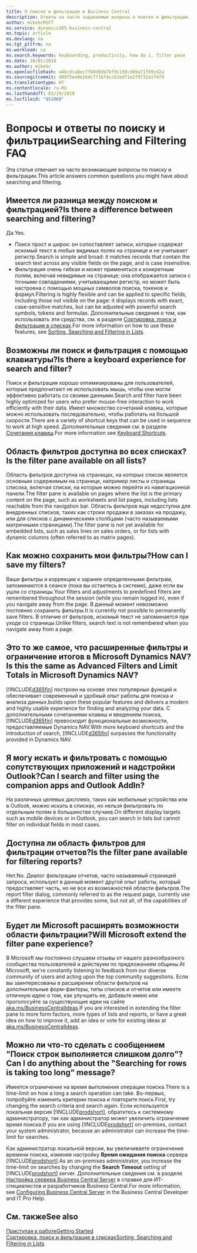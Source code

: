 ```yaml
---
title: О поиске и фильтрации в Business Central
description: Ответы на часто задаваемые вопросы о поиске и фильтрации.
author: mikebcMSFT
ms.service: dynamics365-business-central
ms.topic: article
ms.devlang: na
ms.tgt_pltfrm: na
ms.workload: na
ms.search.keywords: keyboarding, productivity, how do i, filter pane
ms.date: 10/01/2018
ms.author: mikebc
ms.openlocfilehash: a4bcdca8ecff80d8d47bf9c198cd69a71f09cd2a
ms.sourcegitcommit: d09f5ee0e164c7716f4ccb2ed71e2f9732a1f4f9
ms.translationtype: HT
ms.contentlocale: ru-RU
ms.lasthandoff: 03/19/2019
ms.locfileid: "852060"
---
```

# <a name="searching-and-filtering-faq"></a><span data-ttu-id="70a35-103">Вопросы и ответы по поиску и фильтрации</span><span class="sxs-lookup"><span data-stu-id="70a35-103">Searching and Filtering FAQ</span></span>
<span data-ttu-id="70a35-104">Эта статья отвечает на часто возникающие вопросы по поиску и фильтрации.</span><span class="sxs-lookup"><span data-stu-id="70a35-104">This article answers common questions you might have about searching and filtering.</span></span>

## <a name="is-there-a-difference-between-searching-and-filtering"></a><span data-ttu-id="70a35-105">Имеется ли разница между поиском и фильтрацией?</span><span class="sxs-lookup"><span data-stu-id="70a35-105">Is there a difference between searching and filtering?</span></span>
<span data-ttu-id="70a35-106">Да.</span><span class="sxs-lookup"><span data-stu-id="70a35-106">Yes.</span></span>
- <span data-ttu-id="70a35-107">Поиск прост и широк: он сопоставляет записи, которые содержат искомый текст в любых видимых полях на странице и не учитывает регистр.</span><span class="sxs-lookup"><span data-stu-id="70a35-107">Search is simple and broad: it matches records that contain the search text across any visible fields on the page, and is case insensitive.</span></span>
- <span data-ttu-id="70a35-108">Фильтрация очень гибкая и может применяться к конкретным полям, включая невидимые на странице; она отображается записи с точными совпадениями, учитывающими регистр, но может быть настроена с помощью мощных символов поиска, токенов и формул.</span><span class="sxs-lookup"><span data-stu-id="70a35-108">Filtering is highly flexible and can be applied to specific fields, including those not visible on the page: it displays records with exact, case-sensitive matches, but can be adjusted with powerful search symbols, tokens and formulas.</span></span> <span data-ttu-id="70a35-109">Дополнительные сведения о том, как использовать эти средства, см. в разделе [Сортировка, поиск и фильтрация в списках](ui-enter-criteria-filters.md).</span><span class="sxs-lookup"><span data-stu-id="70a35-109">For more information on how to use these features, see [Sorting, Searching and Filtering in Lists](ui-enter-criteria-filters.md).</span></span>

## <a name="is-there-a-keyboard-experience-for-search-and-filter"></a><span data-ttu-id="70a35-110">Возможны ли поиск и фильтрация с помощью клавиатуры?</span><span class="sxs-lookup"><span data-stu-id="70a35-110">Is there a keyboard experience for search and filter?</span></span>
<span data-ttu-id="70a35-111">Поиск и фильтрация хорошо оптимизированы для пользователей, которые предпочитают не использовать мышь, чтобы они могли эффективно работать со своими данными.</span><span class="sxs-lookup"><span data-stu-id="70a35-111">Search and filter have been highly optimized for users who prefer mouse-free interaction to work efficiently with their data.</span></span> <span data-ttu-id="70a35-112">Имеет множество сочетаний клавиш, которые можно использовать последовательно, чтобы работать на большой скорости.</span><span class="sxs-lookup"><span data-stu-id="70a35-112">There are a variety of shortcut keys that can be used in sequence to work at high speed.</span></span> <span data-ttu-id="70a35-113">Дополнительные сведения см. в разделе [Сочетания клавиш](keyboard-shortcuts.md#KeyboardFilter).</span><span class="sxs-lookup"><span data-stu-id="70a35-113">For more information see [Keyboard Shortcuts](keyboard-shortcuts.md#KeyboardFilter).</span></span>

## <a name="is-the-filter-pane-available-on-all-lists"></a><span data-ttu-id="70a35-114">Область фильтров доступна во всех списках?</span><span class="sxs-lookup"><span data-stu-id="70a35-114">Is the filter pane available on all lists?</span></span>
<span data-ttu-id="70a35-115">Область фильтров доступна на страницах, на которых список является основным содержимым на странице, например листы и страницы списока, включая списки, на которые можно перейти из навигационной панели.</span><span class="sxs-lookup"><span data-stu-id="70a35-115">The filter pane is available on pages where the list is the primary content on the page, such as worksheets and list pages, including lists reachable from the navigation bar.</span></span> <span data-ttu-id="70a35-116">Область фильтров еще недоступна для внедренных списков, таких как строки продажи в заказах на продажу, или для списков с динамическими столбцами (часто называемыми матричными страницами).</span><span class="sxs-lookup"><span data-stu-id="70a35-116">The filter pane is not yet available for embedded lists, such as sales lines on sales orders, or for lists with dynamic columns (often referred to as matrix pages).</span></span>

## <a name="how-can-i-save-my-filters"></a><span data-ttu-id="70a35-117">Как можно сохранить мои фильтры?</span><span class="sxs-lookup"><span data-stu-id="70a35-117">How can I save my filters?</span></span>

<span data-ttu-id="70a35-118">Ваши фильтры и коррекции к заранее определенными фильтрам, запоминаются в сеансе (пока вы остаетесь в системе), даже если вы ушли со страницы.</span><span class="sxs-lookup"><span data-stu-id="70a35-118">Your filters and adjustments to predefined filters are remembered throughout the session (while you remain logged in), even if you navigate away from the page.</span></span> <span data-ttu-id="70a35-119">В данный момент невозможно постоянно сохранить фильтры.</span><span class="sxs-lookup"><span data-stu-id="70a35-119">It is currently not possible to permanently save filters.</span></span> <span data-ttu-id="70a35-120">В отличие от фильтров, искомый текст не запоминается при уходе со страницы.</span><span class="sxs-lookup"><span data-stu-id="70a35-120">Unlike filters, search text is not remembered when you navigate away from a page.</span></span>

## <a name="is-this-the-same-as-advanced-filters-and-limit-totals-in-microsoft-dynamics-nav"></a><span data-ttu-id="70a35-121">Это то же самое, что расширенные фильтры и ограничение итогов в Microsoft Dynamics NAV?</span><span class="sxs-lookup"><span data-stu-id="70a35-121">Is this the same as Advanced Filters and Limit Totals in Microsoft Dynamics NAV?</span></span>
[!INCLUDE[d365fin](includes/d365fin_md.md)] <span data-ttu-id="70a35-122">построен на основе этих популярных функций и обеспечивает современный и удобный опыт работы для поиска и анализа данных.</span><span class="sxs-lookup"><span data-stu-id="70a35-122">builds upon these popular features and delivers a modern and highly usable experience for finding and analyzing your data.</span></span> <span data-ttu-id="70a35-123">С дополнительными сочетаниями клавиш и введением поиска, [!INCLUDE[d365fin](includes/d365fin_md.md)] превосходит функциональные возможности, предоставляемые Dynamics NAV.</span><span class="sxs-lookup"><span data-stu-id="70a35-123">With more keyboard shortcuts and the introduction of search, [!INCLUDE[d365fin](includes/d365fin_md.md)] surpasses the functionality provided in Dynamics NAV.</span></span>

## <a name="can-i-search-and-filter-using-the-companion-apps-and-outlook-addin"></a><span data-ttu-id="70a35-124">Я могу искать и фильтровать с помощью сопутствующих приложений и надстройки Outlook?</span><span class="sxs-lookup"><span data-stu-id="70a35-124">Can I search and filter using the companion apps and Outlook AddIn?</span></span>
<span data-ttu-id="70a35-125">На различных целевых дисплеях, таких как мобильные устройства или в Outlook, можно искать в списках, но нельзя фильтровать по отдельным полям в большинстве случаев.</span><span class="sxs-lookup"><span data-stu-id="70a35-125">On different display targets such as mobile devices or in Outlook, you can search in lists but cannot filter on individual fields in most cases.</span></span>

## <a name="is-the-filter-pane-available-for-filtering-reports"></a><span data-ttu-id="70a35-126">Доступна ли область фильтров для фильтрации отчетов?</span><span class="sxs-lookup"><span data-stu-id="70a35-126">Is the filter pane available for filtering reports?</span></span>
<span data-ttu-id="70a35-127">Нет.</span><span class="sxs-lookup"><span data-stu-id="70a35-127">No.</span></span> <span data-ttu-id="70a35-128">Диалог фильтрации отчетов, часто называемый страницей запроса, использует в данный момент другой опыт работы, который предоставляет часть, но не все из возможностей области фильтров.</span><span class="sxs-lookup"><span data-stu-id="70a35-128">The report filter dialog, commonly referred to as the request page, currently use a different experience that provides some, but not all, of the capabilities of the filter pane.</span></span>

## <a name="will-microsoft-extend-the-filter-pane-experience"></a><span data-ttu-id="70a35-129">Будет ли Microsoft расширять возможности области фильтрации?</span><span class="sxs-lookup"><span data-stu-id="70a35-129">Will Microsoft extend the filter pane experience?</span></span>
<span data-ttu-id="70a35-130">В Microsoft мы постоянно слушаем отзывы от нашего разнообразного сообщества пользователей и действуем по предложениям общины.</span><span class="sxs-lookup"><span data-stu-id="70a35-130">At Microsoft, we're constantly listening to feedback from our diverse community of users and acting upon the top community suggestions.</span></span> <span data-ttu-id="70a35-131">Если вы заинтересованы в расширении области фильтров на дополнительные форм-факторы, типы списков и отчетов или имеете отличную идею о том, как улучшить ее, добавьте имею или проголосуйте за существующие идеи на сайте [aka.ms/BusinessCentralIdeas](https://aka.ms/businesscentralideas).</span><span class="sxs-lookup"><span data-stu-id="70a35-131">If you are interested in extending the filter pane to more form factors, more types of lists and reports, or have a great idea on how to improve it, add an idea or vote for existing ideas at [aka.ms/BusinessCentralIdeas](https://aka.ms/businesscentralideas).</span></span>

## <a name="can-i-do-anything-about-the-searching-for-rows-is-taking-too-long-message"></a><span data-ttu-id="70a35-132">Можно ли что-то сделать с сообщением "Поиск строк выполняется слишком долго"?</span><span class="sxs-lookup"><span data-stu-id="70a35-132">Can I do anything about the "Searching for rows is taking too long" message?</span></span>

<span data-ttu-id="70a35-133">Имеется ограничение на время выполнения операции поиска.</span><span class="sxs-lookup"><span data-stu-id="70a35-133">There is a time-limit on how a long a search operation can take.</span></span> <span data-ttu-id="70a35-134">Во-первых, попробуйте изменить критерии поиска и повторите поиск.</span><span class="sxs-lookup"><span data-stu-id="70a35-134">First, try changing the search criteria and search again.</span></span> <span data-ttu-id="70a35-135">Если используется локальная версия [!INCLUDE[prodshort](includes/prodshort.md)], обратитесь к системному администратору, так как администратор может увеличить ограничение время поиска.</span><span class="sxs-lookup"><span data-stu-id="70a35-135">If you are using [!INCLUDE[prodshort](includes/prodshort.md)] on-premises, contact your system administrator, because an administrator can increase the time-limit for searches.</span></span>

<span data-ttu-id="70a35-136">Как администратор локальной версии, вы увеличиваете ограничение времени поиска, изменяя настройку **Время ожидания поиска** сервера [!INCLUDE[prodshort](includes/prodshort.md)].</span><span class="sxs-lookup"><span data-stu-id="70a35-136">As an on-premises administrator, you increase the time-limit on searches by changing the **Search Timeout** setting of [!INCLUDE[prodshort](includes/prodshort.md)] server.</span></span> <span data-ttu-id="70a35-137">Дополнительные сведения см. в разделе [Настройка сервера Business Central Server](https://docs.microsoft.com/en-us/dynamics365/business-central/dev-itpro/administration/configure-server-instance?#Database) в справке для ИТ-специалистов и разработчиков Business Central.</span><span class="sxs-lookup"><span data-stu-id="70a35-137">For more information, see [Configuring Business Central Server](https://docs.microsoft.com/en-us/dynamics365/business-central/dev-itpro/administration/configure-server-instance?#Database) in the Business Central Developer and IT Pro Help.</span></span>

## <a name="see-also"></a><span data-ttu-id="70a35-138">См. также</span><span class="sxs-lookup"><span data-stu-id="70a35-138">See also</span></span>
[<span data-ttu-id="70a35-139">Приступая к работе</span><span class="sxs-lookup"><span data-stu-id="70a35-139">Getting Started</span></span>](product-get-started.md)  
[<span data-ttu-id="70a35-140">Сортировка, поиск и фильтрация в списках</span><span class="sxs-lookup"><span data-stu-id="70a35-140">Sorting, Searching and Filtering in Lists</span></span>](ui-enter-criteria-filters.md)
